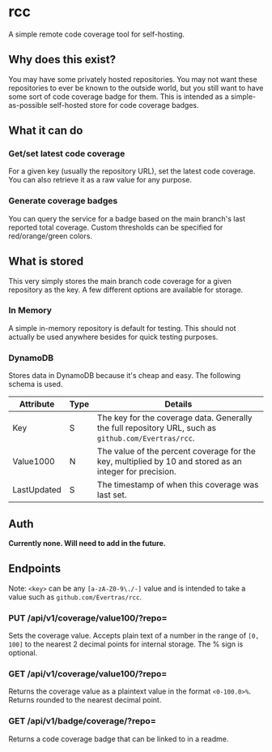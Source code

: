 # rcc

A simple remote code coverage tool for self-hosting.

## Why does this exist?

You may have some privately hosted repositories.  You may not want these
repositories to ever be known to the outside world, but you still want
to have some sort of code coverage badge for them.  This is intended
as a simple-as-possible self-hosted store for code coverage badges.

## What it can do

### Get/set latest code coverage

For a given key (usually the repository URL), set the latest code coverage.
You can also retrieve it as a raw value for any purpose.

### Generate coverage badges

You can query the service for a badge based on the main branch's last reported
total coverage.  Custom thresholds can be specified for red/orange/green colors.

## What is stored

This very simply stores the main branch code coverage for a given repository
as the key.  A few different options are available for storage.

### In Memory

A simple in-memory repository is default for testing.  This should not actually
be used anywhere besides for quick testing purposes.

### DynamoDB

Stores data in DynamoDB because it's cheap and easy.  The following schema is used.

| Attribute | Type | Details |
|-----------|------|---------|
| Key       | S    | The key for the coverage data.  Generally the full repository URL, such as `github.com/Evertras/rcc`. |
| Value1000 | N    | The value of the percent coverage for the key, multiplied by 10 and stored as an integer for precision. |
| LastUpdated | S  | The timestamp of when this coverage was last set. |

## Auth

**Currently none.  Will need to add in the future.**

## Endpoints

Note: `<key>` can be any `[a-zA-Z0-9\./-]` value and is intended to take a value
such as `github.com/Evertras/rcc`.

### PUT /api/v1/coverage/value100/?repo=<key>

Sets the coverage value.  Accepts plain text of a number in the range of `[0, 100]`
to the nearest 2 decimal points for internal storage.  The % sign is optional.

### GET /api/v1/coverage/value100/?repo=<key>

Returns the coverage value as a plaintext value in the format `<0-100.0>%`.  Returns
rounded to the nearest decimal point.

### GET /api/v1/badge/coverage/?repo=<key>

Returns a code coverage badge that can be linked to in a readme.
